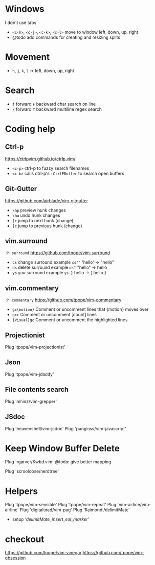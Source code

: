 # Windows
I don't use tabs

+ `<c-h>`, `<c-j>`, `<c-k>`, `<c-l>` move to window left, down, up, right
+ @todo add commands for creating and resizing splits

# Movement

+ `h`, `j`, `k`, `l` -> left, down, up, right

# Search

+ `f` forward `F` backward char search on line
+ `/` forward `?` backward multiline regex search

# Coding help

## Ctrl-p
<https://ctrlpvim.github.io/ctrlp.vim/>

+ `<c-p>` ctrl-p to fuzzy search filenames
+ `<c-b>` calls ctrl-p's `:CtrlPBuffer` to search open buffers

## Git-Gutter
<https://github.com/airblade/vim-gitgutter>

+ `\hp` preview hunk changes
+ `\hu` undo hunk changes
+ `]c` jump to next hunk (change)
+ `[c` jump to previous hunk (change)

## vim.surround
`:h surround` <https://github.com/tpope/vim-surround>

+ `cs` change surround example `cs'"` 'hello' -> "hello"
+ `ds` delete surround example `ds"` "hello" -> hello
+ `ys` you surround example `ys }` hello -> { hello }

## vim.commentary
`:h commentary` <https://github.com/tpope/vim-commentary>

+ `gc{motion}` Comment or uncomment lines that {motion} moves over
+ `gcc` Comment or uncomment [count] lines
+ `{Visual}gc` Comment or uncomment the highlighted lines

## Projectionist
Plug 'tpope/vim-projectionist'

## Json
Plug 'tpope/vim-jdaddy'

## File contents search
Plug 'mhinz/vim-grepper'

## JSdoc
Plug 'heavenshell/vim-jsdoc'
Plug 'pangloss/vim-javascript'

# Keep Window Buffer Delete
Plug 'rgarver/Kwbd.vim'
@todo: give better mapping

Plug 'scrooloose/nerdtree'

# Helpers
Plug 'tpope/vim-sensible'
Plug 'tpope/vim-repeat'
Plug 'vim-airline/vim-airline'
Plug 'digitaltoad/vim-pug'
Plug 'Raimondi/delimitMate'
 - setup *'delimitMate_insert_eol_marker'*
 
# checkout
https://github.com/tpope/vim-vinegar
https://github.com/tpope/vim-obsession

